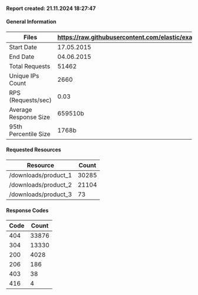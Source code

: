 #### Report created: 21.11.2024 18:27:47

#### General Information

| Files | https://raw.githubusercontent.com/elastic/examples/master/Common%20Data%20Formats/nginx_logs/nginx_logs |
| --- | --- |
| Start Date | 17.05.2015 |
| End Date | 04.06.2015 |
| Total Requests | 51462 |
| Unique IPs Count | 2660 |
| RPS (Requests/sec) | 0.03 |
| Average Response Size | 659510b |
| 95th Percentile Size | 1768b |

#### Requested Resources

| Resource | Count |
| --- | --- |
| /downloads/product_1 | 30285 |
| /downloads/product_2 | 21104 |
| /downloads/product_3 | 73 |

#### Response Codes

| Code | Count |
| --- | --- |
| 404 | 33876 |
| 304 | 13330 |
| 200 | 4028 |
| 206 | 186 |
| 403 | 38 |
| 416 | 4 |

